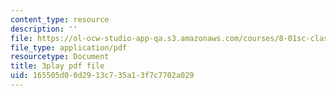 ```yaml
---
content_type: resource
description: ''
file: https://ol-ocw-studio-app-qa.s3.amazonaws.com/courses/8-01sc-classical-mechanics-fall-2016/165505d00d2913c735a13f7c7702a029_cwO5KdgBQh0.pdf
file_type: application/pdf
resourcetype: Document
title: 3play pdf file
uid: 165505d0-0d29-13c7-35a1-3f7c7702a029
---
```

